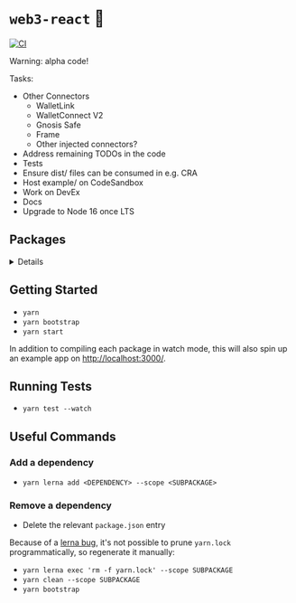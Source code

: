 # `web3-react` 🧰

[![CI](https://github.com/NoahZinsmeister/web3-react/actions/workflows/CI.yml/badge.svg?branch=main)](https://github.com/NoahZinsmeister/web3-react/actions/workflows/CI.yml)

Warning: alpha code!

Tasks:
- Other Connectors
  - WalletLink
  - WalletConnect V2
  - Gnosis Safe
  - Frame
  - Other injected connectors?
- Address remaining TODOs in the code
- Tests
- Ensure dist/ files can be consumed in e.g. CRA
- Host example/ on CodeSandbox
- Work on DevEx
- Docs
- Upgrade to Node 16 once LTS

## Packages
<details>
  <summary>Details</summary>

| Package                                               | `@alpha` Version                                                                                                                            | Size                                                                                                                                                           | Description |
| ----------------------------------------------------- | ------------------------------------------------------------------------------------------------------------------------------------------- | -------------------------------------------------------------------------------------------------------------------------------------------------------------- | ----------- |
| [`@web3-react/store`](packages/store)                 | [![npm](https://img.shields.io/npm/v/@web3-react/store/alpha.svg)](https://www.npmjs.com/package/@web3-react/store/v/alpha)                 | [![minzip](https://img.shields.io/bundlephobia/minzip/@web3-react/store/alpha.svg)](https://bundlephobia.com/result?p=@web3-react/store@alpha)                 |             |
| [`@web3-react/types`](packages/types)                 | [![npm](https://img.shields.io/npm/v/@web3-react/types/alpha.svg)](https://www.npmjs.com/package/@web3-react/types/v/alpha)                 | [![minzip](https://img.shields.io/bundlephobia/minzip/@web3-react/types/alpha.svg)](https://bundlephobia.com/result?p=@web3-react/types@alpha)                 |             |
| [`@web3-react/core`](packages/core)                   | [![npm](https://img.shields.io/npm/v/@web3-react/core/alpha.svg)](https://www.npmjs.com/package/@web3-react/core/v/alpha)                   | [![minzip](https://img.shields.io/bundlephobia/minzip/@web3-react/core/alpha.svg)](https://bundlephobia.com/result?p=@web3-react/core@alpha)                   |             |
| **Connectors**                                        |                                                                                                                                             |                                                                                                                                                                |             |
| [`@web3-react/frame`](packages/frame)                 | [![npm](https://img.shields.io/npm/v/@web3-react/frame/alpha.svg)](https://www.npmjs.com/package/@web3-react/frame/v/alpha)                 | [![minzip](https://img.shields.io/bundlephobia/minzip/@web3-react/frame/alpha.svg)](https://bundlephobia.com/result?p=@web3-react/frame@alpha)                 |             |
| [`@web3-react/network`](packages/network)             | [![npm](https://img.shields.io/npm/v/@web3-react/network/alpha.svg)](https://www.npmjs.com/package/@web3-react/network/v/alpha)             | [![minzip](https://img.shields.io/bundlephobia/minzip/@web3-react/network/alpha.svg)](https://bundlephobia.com/result?p=@web3-react/network@alpha)             |             |
| [`@web3-react/metamask`](packages/metamask)           | [![npm](https://img.shields.io/npm/v/@web3-react/metamask/alpha.svg)](https://www.npmjs.com/package/@web3-react/metamask/v/alpha)           | [![minzip](https://img.shields.io/bundlephobia/minzip/@web3-react/metamask/alpha.svg)](https://bundlephobia.com/result?p=@web3-react/metamask@alpha)           |             |
| [`@web3-react/walletconnect`](packages/walletconnect) | [![npm](https://img.shields.io/npm/v/@web3-react/walletconnect/alpha.svg)](https://www.npmjs.com/package/@web3-react/walletconnect/v/alpha) | [![minzip](https://img.shields.io/bundlephobia/minzip/@web3-react/walletconnect/alpha.svg)](https://bundlephobia.com/result?p=@web3-react/walletconnect@alpha) |             |
| [`@web3-react/walletlink`](packages/walletlink)       | [![npm](https://img.shields.io/npm/v/@web3-react/walletlink/alpha.svg)](https://www.npmjs.com/package/@web3-react/walletlink/v/alpha)       | [![minzip](https://img.shields.io/bundlephobia/minzip/@web3-react/walletlink/alpha.svg)](https://bundlephobia.com/result?p=@web3-react/walletlink@alpha)       |             |
</details>

## Getting Started

- `yarn`
- `yarn bootstrap`
- `yarn start`

In addition to compiling each package in watch mode, this will also spin up an example app on [http://localhost:3000/](http://localhost:3000/).

## Running Tests

- `yarn test --watch`

## Useful Commands

### Add a dependency

- `yarn lerna add <DEPENDENCY> --scope <SUBPACKAGE>`

### Remove a dependency

- Delete the relevant `package.json` entry

Because of a [lerna bug](https://github.com/lerna/lerna/issues/1883), it's not possible to prune `yarn.lock` programmatically, so regenerate it manually:

- `yarn lerna exec 'rm -f yarn.lock' --scope SUBPACKAGE`
- `yarn clean --scope SUBPACKAGE`
- `yarn bootstrap`
